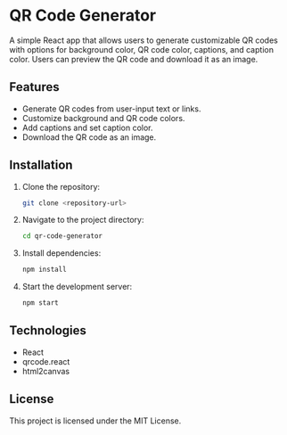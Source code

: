 # QR Code Generator

A simple React app that allows users to generate customizable QR codes with options for background color, QR code color, captions, and caption color. Users can preview the QR code and download it as an image.

## Features
- Generate QR codes from user-input text or links.
- Customize background and QR code colors.
- Add captions and set caption color.
- Download the QR code as an image.

## Installation
1. Clone the repository:
   ```bash
   git clone <repository-url>
   ```
2. Navigate to the project directory:
   ```bash
   cd qr-code-generator
   ```
3. Install dependencies:
   ```bash
   npm install
   ```
4. Start the development server:
   ```bash
   npm start
   ```

## Technologies
- React
- qrcode.react
- html2canvas

## License
This project is licensed under the MIT License.
